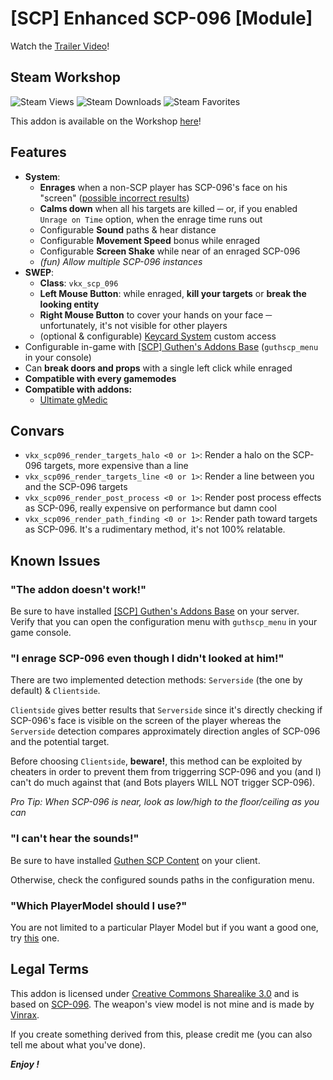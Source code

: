 # [SCP] Enhanced SCP-096 [Module]
Watch the [Trailer Video](https://youtu.be/5fAdBu-0r0A)!

## Steam Workshop
![Steam Views](https://img.shields.io/steam/views/2641523360?color=red&style=for-the-badge)
![Steam Downloads](https://img.shields.io/steam/downloads/2641523360?color=red&style=for-the-badge)
![Steam Favorites](https://img.shields.io/steam/favorites/2641523360?color=red&style=for-the-badge)

This addon is available on the Workshop [here](https://steamcommunity.com/sharedfiles/filedetails/?id=2641523360)!

## Features
+ **System**: 
    + **Enrages** when a non-SCP player has SCP-096's face on his "screen" ([possible incorrect results](#known-issues))
    + **Calms down** when all his targets are killed ─ or, if you enabled `Unrage on Time` option, when the enrage time runs out
    + Configurable **Sound** paths & hear distance
    + Configurable **Movement Speed** bonus while enraged
    + Configurable **Screen Shake** while near of an enraged SCP-096
    + *(fun) Allow multiple SCP-096 instances*
+ **SWEP**:
    + **Class**: `vkx_scp_096`
    + **Left Mouse Button**: while enraged, **kill your targets** or **break the looking entity**
    + **Right Mouse Button** to cover your hands on your face ─ unfortunately, it's not visible for other players
    + (optional & configurable) [Keycard System](https://steamcommunity.com/sharedfiles/filedetails/?id=1781514401) custom access
+ Configurable in-game with [[SCP] Guthen's Addons Base](https://steamcommunity.com/sharedfiles/filedetails/?id=2139692777) (`guthscp_menu` in your console)
+ Can **break doors and props** with a single left click while enraged
+ **Compatible with every gamemodes**
+ **Compatible with addons:**
    + [Ultimate gMedic](https://www.gmodstore.com/market/view/ultimate-gmedic)

## Convars
+ `vkx_scp096_render_targets_halo <0 or 1>`: Render a halo on the SCP-096 targets, more expensive than a line
+ `vkx_scp096_render_targets_line <0 or 1>`: Render a line between you and the SCP-096 targets 
+ `vkx_scp096_render_post_process <0 or 1>`: Render post process effects as SCP-096, really expensive on performance but damn cool
+ `vkx_scp096_render_path_finding <0 or 1>`: Render path toward targets as SCP-096. It's a rudimentary method, it's not 100% relatable.

## Known Issues
### "The addon doesn't work!"
Be sure to have installed [[SCP] Guthen's Addons Base](https://steamcommunity.com/sharedfiles/filedetails/?id=2139692777) on your server. Verify that you can open the configuration menu with `guthscp_menu` in your game console.

### "I enrage SCP-096 even though I didn't looked at him!"
There are two implemented detection methods: `Serverside` (the one by default) & `Clientside`.

`Clientside` gives better results that `Serverside` since it's directly checking if SCP-096's face is visible on the screen of the player
whereas the `Serverside` detection compares approximately direction angles of SCP-096 and the potential target.

Before choosing `Clientside`, **beware!**, this method can be exploited by cheaters in order to prevent them from triggerring SCP-096
and you (and I) can't do much against that (and Bots players WILL NOT trigger SCP-096).

*Pro Tip: When SCP-096 is near, look as low/high to the floor/ceiling as you can*

### "I can't hear the sounds!"
Be sure to have installed [Guthen SCP Content](https://steamcommunity.com/workshop/filedetails/?id=1673048305) on your client.

Otherwise, check the configured sounds paths in the configuration menu. 

### "Which PlayerModel should I use?"
You are not limited to a particular Player Model but if you want a good one, try [this](https://steamcommunity.com/sharedfiles/filedetails/?id=958509894) one. 

## Legal Terms
This addon is licensed under [Creative Commons Sharealike 3.0](https://creativecommons.org/licenses/by-sa/3.0/) and is based on [SCP-096](http://scp-wiki.wikidot.com/scp-096). The weapon's view model is not mine and is made by [Vinrax](https://steamcommunity.com/id/vinrax ).

If you create something derived from this, please credit me (you can also tell me about what you've done).

***Enjoy !***
